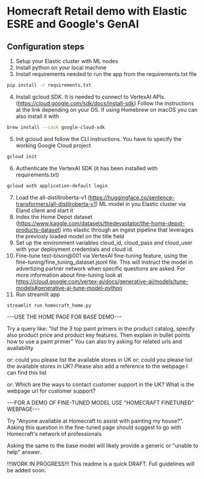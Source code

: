 # Homecraft Retail demo with Elastic ESRE and Google's GenAI


## Configuration steps

1. Setup your Elastic cluster with ML nodes
2. Install python on your local machine
3. Install requirements needed to run the app from the requirements.txt file

```bash
pip install -r requirements.txt 
```

4. Install gcloud SDK. It is needed to connect to VertexAI APIs. (https://cloud.google.com/sdk/docs/install-sdk)
   Follow the instructions at the link depending on your OS. If using Homebrew on macOS you can also install it with

 ```bash
brew install --cask google-cloud-sdk
```  

5. Init gcloud and follow the CLI instructions. You have to specify the working Google Cloud project

 ```bash
gcloud init
```  

6. Authenticate the VertexAI SDK (it has been installed with requirements.txt)

 ```bash
gcloud auth application-default login
```  

7. Load the all-distillroberta-v1 (https://huggingface.co/sentence-transformers/all-distilroberta-v1) ML model in you Elastic cluster via Eland client and start it
8. Index the Home Depot dataset (https://www.kaggle.com/datasets/thedevastator/the-home-depot-products-dataset) into elastic through an ingest pipeline that leverages the previosly loaded model on the title field
9. Set up the environment variables cloud_id, cloud_pass and cloud_user with your deployment credentials and cloud id.
10. Fine-tune text-bison@001 via VertexAI fine-tuning feature, using the fine-tuning/fine_tuning_dataset.jsonl file. This will instruct the model in advertizing partner network when specific questions are asked. For more information about fine-tuning look at https://cloud.google.com/vertex-ai/docs/generative-ai/models/tune-models#generative-ai-tune-model-python
10. Run streamlit app

 ```bash
streamlit run homecraft_home.py
```  
---USE THE HOME PAGE FOR BASE DEMO---

Try a query like: 
"list the 3 top paint primers in the product catalog, specify also product price and product key features. Then explain in bullet points how to use a paint primer"
You can also try asking for related urls and availability

or: could you please list the available stores in UK
or: could you please list the available stores in UK? Please also add a reference to the webpage I can find this list

or: Which are the ways to contact customer support in the UK? What is the webpage url for customer support?

---FOR A DEMO OF FINE-TUNED MODEL USE "HOMECRAFT FINETUNED" WEBPAGE---

Try "Anyone available at Homecraft to assist with painting my house?".
Asking this question in the fine-tuned page should suggest to go with Homecraft's network of professionals

Asking the same to the base model will likely provide a generic or "unable to help" answer.


!!!WORK IN PROGRESS!!! This readme is a quick DRAFT. Full guidelines will be added soon.

